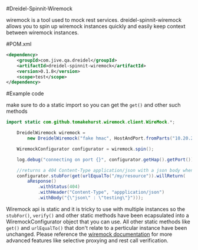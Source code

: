 #Dreidel-Spinnit-Wiremock

wiremock is a tool used to mock rest services.  dreidel-spinnit-wiremock allows you to spin up wiremock instances quickly and easily keep context between wiremock instances.

#POM.xml
```XML
<dependency>
	<groupId>com.jive.qa.dreidel</groupId>
	<artifactId>dreidel-spinnit-wiremock</artifactId>
	<version>0.1.8</version>
	<scope>test</scope>
</dependency>
```

#Example code

make sure to do a static import so you can get the `get()` and other such methods

```JAVA
import static com.github.tomakehurst.wiremock.client.WireMock.*;
```


```JAVA
	DreidelWiremock wiremock =
        new DreidelWiremock("fake hmac", HostAndPort.fromParts("10.20.26.251", 8020));

    WiremockConfigurator configurator = wiremock.spin();

    log.debug("connecting on port {}", configurator.getHap().getPort());

	//returns a 404 Content-Type application/json with a json body when someone calls a GET at the "/my/resource" url
    configurator.stubFor(get(urlEqualTo("/my/resource")).willReturn(
        aResponse()
            .withStatus(404)
            .withHeader("Content-Type", "appplication/json")
            .withBody("{\"json\" : \"testing\"}")));
```

Wiremock api is static and it is tricky to use with multiple instances so the `stubFor()`, `verify()` and other static methods have been ecapsulated into a WiremockConfigurator object that you can use.  All other static methods like `get()` and `urlEqualTo()` that don't relate to a perticular instance have been unchanged.  Please reference the [wiremock documentation](http://wiremock.org/) for more advanced features like selective proxying and rest call verification.
